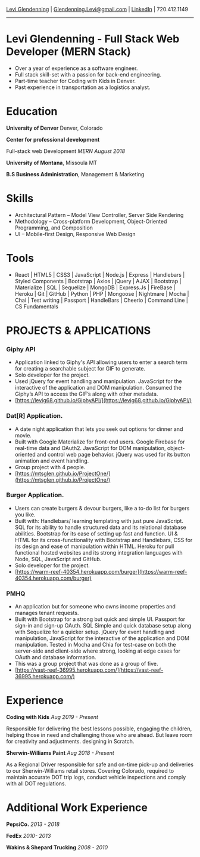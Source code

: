 [Levi Glendenning](https://levig68.github.io/LeviGlendenning/) | [Glendenning.Levi@gmail.com](glendenning.levi@gmail.com) | [LinkedIn](www.linkedin.com/in/levi-glendennin) | 720.412.1149
***

# Levi Glendenning - Full Stack Web Developer (MERN Stack)

*  Over a year of experience as a software engineer.
* Full stack skill-set with a passion for back-end engineering.
* Part-time teacher for Coding with Kids in Denver.
* Past experience in transportation as a logistics analyst.

# Education

**__University of Denver__** Denver, Colorado 

__Center for professional development__

Full-stack web Development *MERN*
*August 2018*


**__University of Montana__**, Missoula MT

__B.S Business Administration__, Management & Marketing

# Skills

* Architectural Pattern – Model View Controller, Server Side Rendering
* Methodology –  Cross-platform Development, Object-Oriented Programming, and  Composition
* UI – Mobile-first Design, Responsive Web Design

# Tools

* React | HTML5 | CSS3 | JavaScript | Node.js | Express | Handlebars | Styled Components | Bootstrap | Axios | jQuery | AJAX | Bootstrap | Materialize | SQL | Sequelize | MongoDB | Express.Js | FireBase | Heroku | Git | GitHub | Python | PHP | Mongoose | Nightmare | Mocha | Chai | Test writing | Passport | HandleBars | Cheerio | Command Line | CS Fundamentals
					
# PROJECTS & APPLICATIONS
					
### Giphy API		
* Application linked to Giphy's API allowing users to enter a search term for creating a searchable subject for GIF to generate.		
* Solo developer for the project.
* Used jQuery for event handling and manipulation. JavaScript for the interactive of the application and DOM manipulation. Consumed the Giphy’s API to access the GIF’s along with other metadata.
*  [https://levig68.github.io/GiphyAPI/](https://levig68.github.io/GiphyAPI/) 
 										
### Dat[R] Application.		
* A date night application that lets you seek out options for dinner and movie.
* Built with Google Materialize for front-end users. Google Firebase for real-time data and OAuth2. JavaScript for DOM manipulation, object-oriented and control web page behavior. jQuery was used for its button animation and event handling.	
* Group project with 4 people.		
* [https://mtsglen.github.io/ProjectOne/](https://mtsglen.github.io/ProjectOne/)
 								
### Burger Application.		
* Users can create burgers & devour burgers, like a to-do list for burgers you like.	
* Built with: Handlebars/ learning templating with just pure JavaScript. SQL for its ability to handle structured data and its relational database abilities. Bootstrap for its ease of setting up fast and function. UI & HTML for its cross-functionality with Bootstrap and Handlebars, CSS for its design and ease of manipulation within HTML. Heroku for pull functional hosted websites and its strong integration languages with Node, SQL, JavaScript and GitHub.		
* Solo developer for the project.
* [https://warm-reef-40354.herokuapp.com/burger](https://warm-reef-40354.herokuapp.com/burger)
  
### PMHQ
* An application but for someone who owns income properties and manages tenant requests.		
* Built with Bootstrap for a strong but quick and simple UI. Passport for sign-in and sign-up OAuth. SQL Simple and quick database setup along with Sequelize for a quicker setup. jQuery for event handling and manipulation, JavaScript for the interactive of the application and DOM manipulation. Tested in Mocha and Chia for test-case on both the server-side and client-side where strong, looking at edge cases for OAuth and database information.			
* This was a group project that was done as a group of five.			
 * [https://vast-reef-36995.herokuapp.com/](https://vast-reef-36995.herokuapp.com/)  

#  Experience

 __Coding with Kids__ _Aug 2019 - Present_

Responsible for delivering the best lessons possible, engaging the children, helping those in need and challenging those who are ahead. But leave room for creativity and adjustments. designing in Scratch.

__Sherwin-Williams Paint__ _Aug 2018 - Present_

As a Regional Driver responsible for safe and on-time pick-up and deliveries to our Sherwin-Williams retail stores. Covering Colorado, required to maintain accurate DOT trip logs, conduct vehicle inspections and comply with all DOT regulations. 

# Additional Work Experience

__PepsiCo.__ _2013 - 2018_


__FedEx__ _2010- 2013_


__Wakins & Shepard Trucking__ _2008 - 2010_

